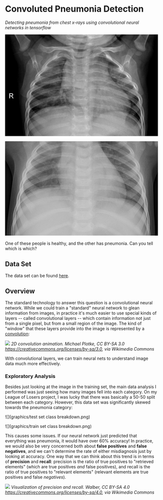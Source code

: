 # Convoluted Pneumonia Detection

_Detecting pneumonia from chest x-rays using convolutional neural networks in tensorflow_

![](graphics/IM-0128-0001.jpeg)

![](graphics/person1_bacteria_1.jpeg)

One of these people is healthy, and the other has pneumonia. Can you tell which is which?

## Data Set

The data set can be found [here](https://www.kaggle.com/datasets/paultimothymooney/chest-xray-pneumonia).

## Overview

The standard technology to answer this question is a convolutional neural network. While we could train a "standard" neural network to glean information from images, in practice it's much easier to use special kinds of layers -- called convolutional layers -- which contain information not just from a single pixel, but from a small region of the image. The kind of "window" that these layers provide into the image is represented by a [convolution](https://en.wikipedia.org/wiki/Convolution):

![](https://upload.wikimedia.org/wikipedia/commons/1/19/2D_Convolution_Animation.gif)
_2D convolution animation. Michael Plotke, CC BY-SA 3.0 <https://creativecommons.org/licenses/by-sa/3.0>, via Wikimedia Commons_

With convolutional layers, we can train neural nets to understand image data much more effectively.

### Exploratory Analysis

Besides just looking at the image in the training set, the main data analysis I performed was just seeing how many images fell into each category. On my League of Losers project, I was lucky that there was basically a 50-50 split between each category. However, this data set was significantly skewed towards the pneumonia category:

![](graphics/test set class breakdown.png)

![](graphics/train set class breakdown.png)

This causes some issues. If our neural network just predicted that everything was pneumonia, it would have over 60% accuracy! In practice, we would also be very concerned both about **false positives** and **false negatives**, and we can't determine the rate of either misdiagnosis just by looking at accuracy. One way that we can think about this trend is in terms of **precision** and **recall**: precision is the ratio of true positives to "retrieved elements" (which are true positives _and_ false positives), and recall is the ratio of true positives to "relevant elements" (relevant elements are true positives and false _negatives_).

![](https://upload.wikimedia.org/wikipedia/commons/2/26/Precisionrecall.svg)
_Visualization of precision and recall. Walber, CC BY-SA 4.0 <https://creativecommons.org/licenses/by-sa/4.0>, via Wikimedia Commons_
